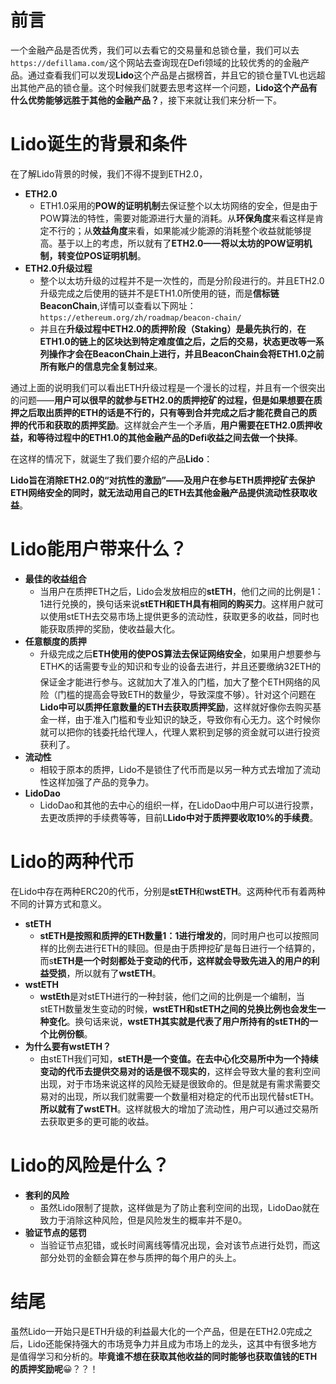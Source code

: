 # 前言
一个金融产品是否优秀，我们可以去看它的交易量和总锁仓量，我们可以去`https://defillama.com/`这个网站去查询现在Defi领域的比较优秀的的金融产品。通过查看我们可以发现**Lido**这个产品是占据榜首，并且它的锁仓量TVL也远超出其他产品的锁仓量。这个时候我们就要去思考这样一个问题，**Lido这个产品有什么优势能够远胜于其他的金融产品？**，接下来就让我们来分析一下。
# Lido诞生的背景和条件
在了解Lido背景的时候，我们不得不提到ETH2.0，
- **ETH2.0**
  - ETH1.0采用的**POW的证明机制**去保证整个以太坊网络的安全，但是由于POW算法的特性，需要对能源进行大量的消耗。从**环保角度**来看这样是肯定不行的；从**效益角度**来看，如果能减少能源的消耗整个收益就能够提高。基于以上的考虑，所以就有了**ETH2.0——将以太坊的POW证明机制，转变位POS证明机制**。
- **ETH2.0升级过程**
  - 整个以太坊升级的过程并不是一次性的，而是分阶段进行的。并且ETH2.0升级完成之后使用的链并不是ETH1.0所使用的链，而是**信标链BeaconChain**,详情可以查看以下网址：`https://ethereum.org/zh/roadmap/beacon-chain/`
  - 并且在**升级过程中ETH2.0的质押阶段（Staking）是最先执行的**，**在ETH1.0的链上的区块达到特定难度值之后，之后的交易，状态更改等一系列操作才会在BeaconChain上进行，并且BeaconChain会将ETH1.0之前所有账户的信息完全复制过来**。

通过上面的说明我们可以看出ETH升级过程是一个漫长的过程，并且有一个很突出的问题——**用户可以很早的就参与ETH2.0的质押挖矿的过程，但是如果想要在质押之后取出质押的ETH的话是不行的，只有等到合并完成之后才能花费自己的质押的代币和获取的质押奖励**。这样就会产生一个矛盾，**用户需要在ETH2.0质押收益，和等待过程中的ETH1.0的其他金融产品的Defi收益之间去做一个抉择**。

在这样的情况下，就诞生了我们要介绍的产品**Lido**：

**Lido旨在消除ETH2.0的“对抗性的激励”——及用户在参与ETH质押挖矿去保护ETH网络安全的同时，就无法动用自己的ETH去其他金融产品提供流动性获取收益**。

# Lido能用户带来什么？
- **最佳的收益组合**
  - 当用户在质押ETH之后，Lido会发放相应的**stETH**，他们之间的比例是1：1进行兑换的，换句话来说**stETH和ETH具有相同的购买力**。这样用户就可以使用stETH去交易市场上提供更多的流动性，获取更多的收益，同时也能获取质押的奖励，使收益最大化。
- **任意额度的质押**
  - 升级完成之后**ETH使用的使POS算法去保证网络安全**，如果用户想要参与ETH⛏的话需要专业的知识和专业的设备去进行，并且还要缴纳32ETH的保证金才能进行参与。这就加大了准入的门槛，加大了整个ETH网络的风险（门槛的提高会导致ETH的数量少，导致深度不够）。针对这个问题在**Lido中可以质押任意数量的ETH去获取质押奖励**，这样就好像你去购买基金一样，由于准入门槛和专业知识的缺乏，导致你有心无力。这个时候你就可以把你的钱委托给代理人，代理人累积到足够的资金就可以进行投资获利了。
- **流动性**
  - 相较于原本的质押，Lido不是锁住了代币而是以另一种方式去增加了流动性这样加强了产品的竞争力。
- **LidoDao**
  - LidoDao和其他的去中心的组织一样，在LidoDao中用户可以进行投票，去更改质押的手续费等等，目前L**Lido中对于质押要收取10%的手续费**。
  
# Lido的两种代币
在Lido中存在两种ERC20的代币，分别是**stETH**和**wstETH**。这两种代币有着两种不同的计算方式和意义。
- **stETH**
  - **stETH是按照和质押的ETH数量1：1进行增发的**，同时用户也可以按照同样的比例去进行ETH的赎回。但是由于质押挖矿是每日进行一个结算的，而s**tETH是一个时刻都处于变动的代币，这样就会导致先进入的用户的利益受损**，所以就有了**wstETH**。
- **wstETH**
  - **wstEth**是对stETH进行的一种封装，他们之间的比例是一个编制，当stETH数量发生变动的时候，**wstETH和stETH之间的兑换比例也会发生一种变化**。换句话来说，**wstETH其实就是代表了用户所持有的stETH的一个比例份额**。
- **为什么要有wstETH？**
  - 由stETH我们可知，**stETH是一个变值。在去中心化交易所中为一个持续变动的代币去提供交易对的话是很不现实的**，这样会导致大量的套利空间出现，对于市场来说这样的风险无疑是很致命的。但是就是有需求需要交易对的出现，所以我们就需要一个数量相对稳定的代币出现代替stETH。**所以就有了wstETH**。这样就极大的增加了流动性，用户可以通过交易所去获取更多的更可能的收益。

# Lido的风险是什么？
- **套利的风险**
  - 虽然Lido限制了提款，这样做是为了防止套利空间的出现，LidoDao就在致力于消除这种风险，但是风险发生的概率并不是0。
- **验证节点的惩罚**
  - 当验证节点犯错，或长时间离线等情况出现，会对该节点进行处罚，而这部分处罚的金额会算在参与质押的每个用户的头上。

# 结尾
虽然Lido一开始只是ETH升级的利益最大化的一个产品，但是在ETH2.0完成之后，Lido还能保持强大的市场竞争力并且成为市场上的龙头，这其中有很多地方是值得学习和分析的。**毕竟谁不想在获取其他收益的同时能够也获取值钱的ETH的质押奖励呢**😀？？！